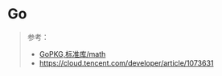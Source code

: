 # Go
> 参考：
> - [GoPKG,标准库/math](https://pkg.go.dev/math)
> - https://cloud.tencent.com/developer/article/1073631

